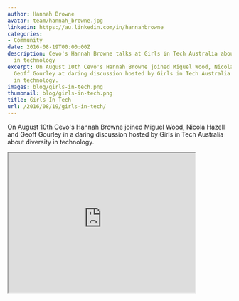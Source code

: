```yaml
---
author: Hannah Browne
avatar: team/hannah_browne.jpg
linkedin: https://au.linkedin.com/in/hannahbrowne
categories:
- Community
date: 2016-08-19T00:00:00Z
description: Cevo's Hannah Browne talks at Girls in Tech Australia about diversity
  in technology
excerpt: On August 10th Cevo's Hannah Browne joined Miguel Wood, Nicola Hazell and
  Geoff Gourley at daring discussion hosted by Girls in Tech Australia about diversity
  in technology.
images: blog/girls-in-tech.png
thumbnail: blog/girls-in-tech.png
title: Girls In Tech
url: /2016/08/19/girls-in-tech/
---
```


On August 10th Cevo's Hannah Browne joined Miguel Wood, Nicola Hazell and Geoff Gourley in a daring discussion hosted by Girls in Tech Australia about diversity in technology.

<iframe width="420" height="315" src="https://www.youtube.com/embed/G_e5n6ZkZ6g"></iframe>
